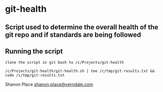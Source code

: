 # git-health

## Script used to determine the overall health of the git repo and if standards are being followed

## Running the script

`clone the script in git bash to /c/Projects/git-health`

`/c/Projects/git-health/git-health.sh | tee /c/tmp/git-results.txt && code /c/tmp/git-results.txt`

Shanon Place
shanon.place@verndale.com